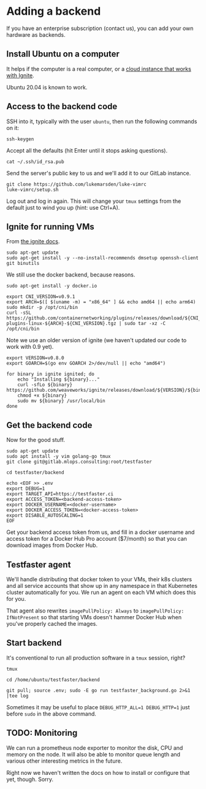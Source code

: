 # Adding a backend

If you have an enterprise subscription (contact us), you can add your own hardware as backends.

## Install Ubuntu on a computer

It helps if the computer is a real computer, or a [cloud instance that works with Ignite](https://github.com/weaveworks/ignite/blob/main/docs/cloudprovider.md).

Ubuntu 20.04 is known to work.

## Access to the backend code

SSH into it, typically with the user `ubuntu`, then run the following commands on it:

```
ssh-keygen
```
Accept all the defaults (hit Enter until it stops asking questions).

```
cat ~/.ssh/id_rsa.pub
```

Send the server's public key to us and we'll add it to our GitLab instance.

```
git clone https://github.com/lukemarsden/luke-vimrc
luke-vimrc/setup.sh
```

Log out and log in again. This will change your `tmux` settings from the default just to wind you up (hint: use Ctrl+A).

## Ignite for running VMs

From [the ignite docs](https://github.com/weaveworks/ignite/blob/main/docs/installation.md).

```
sudo apt-get update
sudo apt-get install -y --no-install-recommends dmsetup openssh-client git binutils
```

We still use the docker backend, because reasons.
```
sudo apt-get install -y docker.io
```

```
export CNI_VERSION=v0.9.1
export ARCH=$([ $(uname -m) = "x86_64" ] && echo amd64 || echo arm64)
sudo mkdir -p /opt/cni/bin
curl -sSL https://github.com/containernetworking/plugins/releases/download/${CNI_VERSION}/cni-plugins-linux-${ARCH}-${CNI_VERSION}.tgz | sudo tar -xz -C /opt/cni/bin
```

Note we use an older version of ignite (we haven't updated our code to work with 0.9 yet).
```
export VERSION=v0.8.0
export GOARCH=$(go env GOARCH 2>/dev/null || echo "amd64")

for binary in ignite ignited; do
    echo "Installing ${binary}..."
    curl -sfLo ${binary} https://github.com/weaveworks/ignite/releases/download/${VERSION}/${binary}-${GOARCH}
    chmod +x ${binary}
    sudo mv ${binary} /usr/local/bin
done
```

## Get the backend code

Now for the good stuff.

```
sudo apt-get update
sudo apt install -y vim golang-go tmux
git clone git@gitlab.mlops.consulting:root/testfaster
```

```
cd testfaster/backend
```

```
echo <EOF >> .env
export DEBUG=1
export TARGET_API=https://testfaster.ci
export ACCESS_TOKEN=<backend-access-token>
export DOCKER_USERNAME=<docker-username>
export DOCKER_ACCESS_TOKEN=<docker-access-token>
export DISABLE_AUTOSCALING=1
EOF
```

Get your backend access token from us, and fill in a docker username and access token for a Docker Hub Pro account ($7/month) so that you can download images from Docker Hub.

## Testfaster agent

We'll handle distributing that docker token to your VMs, their k8s clusters and all service accounts that show up in any namespace in that Kubernetes cluster automatically for you.
We run an agent on each VM which does this for you.

That agent also rewrites `imagePullPolicy: Always` to `imagePullPolicy: IfNotPresent` so that starting VMs doesn't hammer Docker Hub when you've properly cached the images.

## Start backend

It's conventional to run all production software in a `tmux` session, right?

```
tmux
```

```
cd /home/ubuntu/testfaster/backend
```

```
git pull; source .env; sudo -E go run testfaster_background.go 2>&1 |tee log 
```

Sometimes it may be useful to place `DEBUG_HTTP_ALL=1 DEBUG_HTTP=1` just before `sudo` in the above command.

## TODO: Monitoring

We can run a prometheus node exporter to monitor the disk, CPU and memory on the node.
It will also be able to monitor queue length and various other interesting metrics in the future.

Right now we haven't written the docs on how to install or configure that yet, though. Sorry.
